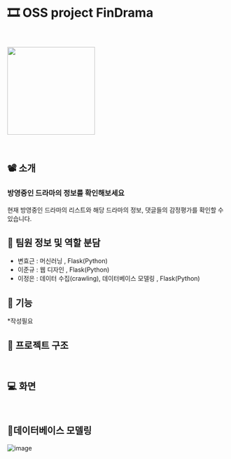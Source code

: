 # 🎞 OSS project FinDrama
<br/>
<p>
  <img src='https://user-images.githubusercontent.com/69452161/118365322-2e0afc00-b5d7-11eb-892e-8db69ba46db9.png' width='200px'/>
</p>
<br/>

## 📽 소개
### 방영중인 드라마의  정보를 확인해보세요
현재 방영중인 드라마의 리스트와 해당 드라마의 정보, 댓글들의 감정평가를 확인할 수 있습니다.

## 👷 팀원 정보 및 역할 분담
* 변효근 : 머신러닝 , Flask(Python) 
* 이준규 : 웹 디자인 , Flask(Python) 
* 이정은 : 데이터 수집(crawling), 데이터베이스 모델링 , Flask(Python) 

## 🧰 기능
*작성필요
<br/>

## 📁 프로젝트 구조

<br/>

## 💻 화면

<br/>

## :memo:데이터베이스 모델링

![image](https://user-images.githubusercontent.com/69452161/118365249-de2c3500-b5d6-11eb-877a-b52acd0954e0.png)
